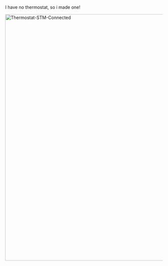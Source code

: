 I have no thermostat, so i made one!

<img width="1092" height="787" alt="Thermostat-STM-Connected" src="https://github.com/user-attachments/assets/1a7218fc-d8be-4259-87c6-b1264e95f976" />
